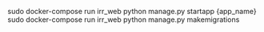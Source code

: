 sudo docker-compose run irr_web python manage.py startapp {app_name}
sudo docker-compose run irr_web python manage.py makemigrations